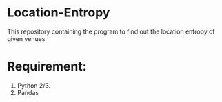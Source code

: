 # Location-Entropy
This repository containing the program to find out the location entropy of given venues

# Requirement:
1. Python 2/3.
2. Pandas
